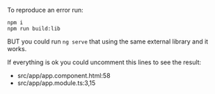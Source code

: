 To reproduce an error run:
```
npm i
npm run build:lib
```
BUT you could run `ng serve` that using the same external library and it works.

If everything is ok you could uncomment this lines to see the result:

* src/app/app.component.html:58
* src/app/app.module.ts:3,15
